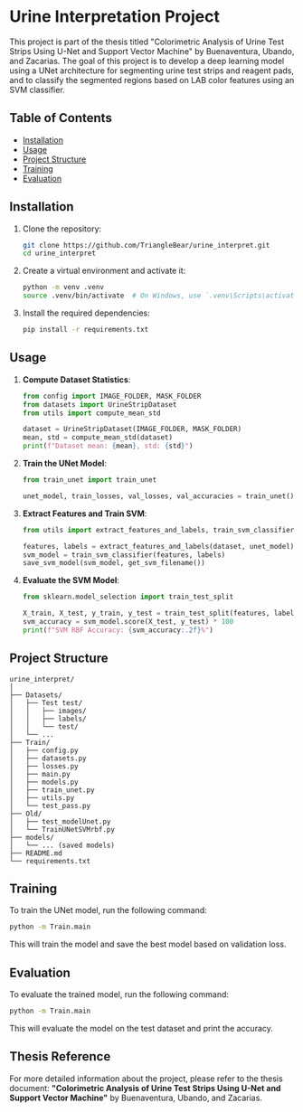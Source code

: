# Urine Interpretation Project

This project is part of the thesis titled "Colorimetric Analysis of Urine Test Strips Using U-Net and Support Vector Machine" by Buenaventura, Ubando, and Zacarias. The goal of this project is to develop a deep learning model using a UNet architecture for segmenting urine test strips and reagent pads, and to classify the segmented regions based on LAB color features using an SVM classifier.

## Table of Contents

- [Installation](#installation)
- [Usage](#usage)
- [Project Structure](#project-structure)
- [Training](#training)
- [Evaluation](#evaluation)

## Installation

1. Clone the repository:
    ```bash
    git clone https://github.com/TriangleBear/urine_interpret.git
    cd urine_interpret
    ```

2. Create a virtual environment and activate it:
    ```bash
    python -m venv .venv
    source .venv/bin/activate  # On Windows, use `.venv\Scripts\activate`
    ```

3. Install the required dependencies:
    ```bash
    pip install -r requirements.txt
    ```

## Usage

1. **Compute Dataset Statistics**:
    ```python
    from config import IMAGE_FOLDER, MASK_FOLDER
    from datasets import UrineStripDataset
    from utils import compute_mean_std

    dataset = UrineStripDataset(IMAGE_FOLDER, MASK_FOLDER)
    mean, std = compute_mean_std(dataset)
    print(f"Dataset mean: {mean}, std: {std}")
    ```

2. **Train the UNet Model**:
    ```python
    from train_unet import train_unet

    unet_model, train_losses, val_losses, val_accuracies = train_unet()
    ```

3. **Extract Features and Train SVM**:
    ```python
    from utils import extract_features_and_labels, train_svm_classifier, save_svm_model

    features, labels = extract_features_and_labels(dataset, unet_model)
    svm_model = train_svm_classifier(features, labels)
    save_svm_model(svm_model, get_svm_filename())
    ```

4. **Evaluate the SVM Model**:
    ```python
    from sklearn.model_selection import train_test_split

    X_train, X_test, y_train, y_test = train_test_split(features, labels, test_size=0.2)
    svm_accuracy = svm_model.score(X_test, y_test) * 100
    print(f"SVM RBF Accuracy: {svm_accuracy:.2f}%")
    ```

## Project Structure

```
urine_interpret/
│
├── Datasets/
│   ├── Test test/
│   │   ├── images/
│   │   ├── labels/
│   │   └── test/
│   └── ...
├── Train/
│   ├── config.py
│   ├── datasets.py
│   ├── losses.py
│   ├── main.py
│   ├── models.py
│   ├── train_unet.py
│   ├── utils.py
│   └── test_pass.py
├── Old/
│   ├── test_modelUnet.py
│   └── TrainUNetSVMrbf.py
├── models/
│   └── ... (saved models)
├── README.md
└── requirements.txt
```

## Training

To train the UNet model, run the following command:
```bash
python -m Train.main
```
This will train the model and save the best model based on validation loss.

## Evaluation

To evaluate the trained model, run the following command:
```bash
python -m Train.main
```
This will evaluate the model on the test dataset and print the accuracy.

## Thesis Reference

For more detailed information about the project, please refer to the thesis document:
**"Colorimetric Analysis of Urine Test Strips Using U-Net and Support Vector Machine"** by Buenaventura, Ubando, and Zacarias.
